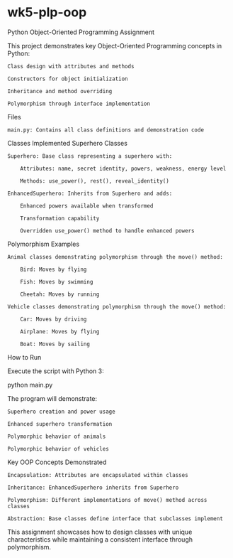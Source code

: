 # wk5-plp-oop
Python Object-Oriented Programming Assignment

This project demonstrates key Object-Oriented Programming concepts in Python:

    Class design with attributes and methods

    Constructors for object initialization

    Inheritance and method overriding

    Polymorphism through interface implementation

Files

    main.py: Contains all class definitions and demonstration code

Classes Implemented
Superhero Classes

    Superhero: Base class representing a superhero with:

        Attributes: name, secret identity, powers, weakness, energy level

        Methods: use_power(), rest(), reveal_identity()

    EnhancedSuperhero: Inherits from Superhero and adds:

        Enhanced powers available when transformed

        Transformation capability

        Overridden use_power() method to handle enhanced powers

Polymorphism Examples

    Animal classes demonstrating polymorphism through the move() method:

        Bird: Moves by flying

        Fish: Moves by swimming

        Cheetah: Moves by running

    Vehicle classes demonstrating polymorphism through the move() method:

        Car: Moves by driving

        Airplane: Moves by flying

        Boat: Moves by sailing

How to Run

Execute the script with Python 3:

python main.py

The program will demonstrate:

    Superhero creation and power usage

    Enhanced superhero transformation

    Polymorphic behavior of animals

    Polymorphic behavior of vehicles

Key OOP Concepts Demonstrated

    Encapsulation: Attributes are encapsulated within classes

    Inheritance: EnhancedSuperhero inherits from Superhero

    Polymorphism: Different implementations of move() method across classes

    Abstraction: Base classes define interface that subclasses implement

This assignment showcases how to design classes with unique characteristics while maintaining a consistent interface through polymorphism.
